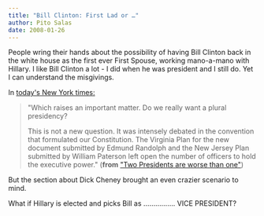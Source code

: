 ```yaml
---
title: "Bill Clinton: First Lad or …"
author: Pito Salas
date: 2008-01-26
---
```




People wring their hands about the possibility of having Bill Clinton back in
the white house as the first ever First Spouse, working mano-a-mano with
Hillary. I like Bill Clinton a lot - I did when he was president and I still
do. Yet I can understand the misgivings.

In [today's New York
times:](<http://www.nytimes.com/2008/01/26/opinion/26wills.html?_r=1&ref=opinion&oref=slogin>
"Clinton Obama Hillary Bill")

> "Which raises an important matter. Do we really want a plural presidency?
>
> This is not a new question. It was intensely debated in the convention that
> formulated our Constitution. The Virginia Plan for the new document
> submitted by Edmund Randolph and the New Jersey Plan submitted by William
> Paterson left open the number of officers to hold the executive power."
> (**from** ["Two Presidents are worse than
> one"](<http://www.nytimes.com/2008/01/26/opinion/26wills.html?_r=1&ref=opinion&oref=slogin>
> "New York Times"))

But the section about Dick Cheney brought an even crazier scenario to mind.

What if Hillary is elected and picks Bill as ……………. VICE PRESIDENT?


